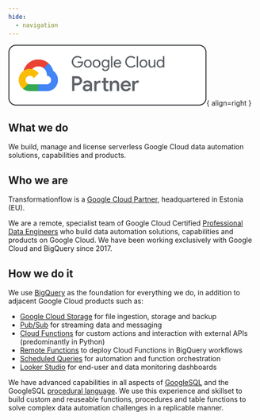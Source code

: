 ```yaml
---
hide:
  - navigation
---
```


![Google Cloud Partners](assets/google-cloud-partner-logo-horizontal-outline-400.png){ align=right }

## What we do
We build, manage and license serverless Google Cloud data automation solutions, capabilities and products.

## Who we are
Transformationflow is a [Google Cloud Partner](https://cloud.google.com/find-a-partner/partner/transformationflow-%C3%96u), headquartered in Estonia (EU). 

We are a remote, specialist team of Google Cloud Certified [Professional Data Engineers](https://cloud.google.com/learn/certification/data-engineer) who build data automation solutions, capabilities and products on Google Cloud.  We have been working exclusively with Google Cloud and BigQuery since 2017.

## How we do it
We use [BigQuery](https://cloud.google.com/bigquery) as the foundation for everything we do, in addition to adjacent Google Cloud products such as:

- [Google Cloud Storage](https://cloud.google.com/storage) for file ingestion, storage and backup
- [Pub/Sub](https://cloud.google.com/pubsub) for streaming data and messaging
- [Cloud Functions](https://cloud.google.com/functions) for custom actions and interaction with external APIs (predominantly in Python)
- [Remote Functions](https://cloud.google.com/bigquery/docs/remote-functions) to deploy Cloud Functions in BigQuery workflows
- [Scheduled Queries](https://cloud.google.com/bigquery/docs/scheduling-queries) for automation and function orchestration
- [Looker Studio](https://lookerstudio.google.com/) for end-user and data monitoring dashboards

We have advanced capabilities in all aspects of [GoogleSQL](https://cloud.google.com/bigquery/docs/reference/standard-sql/query-syntax) and the GoogleSQL [procedural language](https://cloud.google.com/bigquery/docs/reference/standard-sql/procedural-language).  We use this experience and skillset to build custom and reuseable functions, procedures and table functions to solve complex data automation challenges in a replicable manner.
